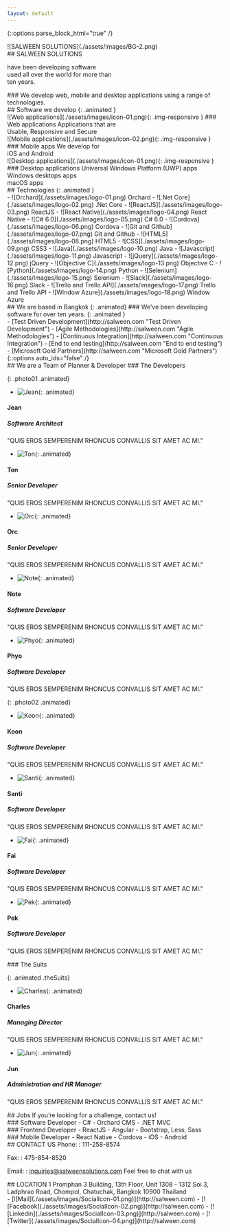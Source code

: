 ```yaml
---
layout: default
---
```


{::options parse_block_html="true" /}
<section class="content-services" id="SERVICES">
<div class="clearfix container company-wrapper">
<div class="company-images animated">
![SALWEEN SOLUTIONS](./assets/images/BG-2.png)
</div>
<div class="company-text animated">
<div class="text-salween">
## SALWEEN SOLUTIONS

have been <span>developing software</span><br />
used all over the world for more than<br />
ten years.

</div>
### We develop
web, mobile and desktop applications using a range of technologies.
</div>
<div class="bounce-arrow">
<a href="#Technologies" class="scroll">
<i class="fa glyphicon glyphicon-menu-down"></i>
<i class="fa glyphicon glyphicon-menu-down"></i>
</a>
</div>
</div>
<div class="software-wrapper">
<div class="container">
<div class="title-software-inner">
## Software we develop
{: .animated }
<section class="image-wrapper img01 animated">
![Web applications](./assets/images/icon-01.png){: .img-responsive }
### Web applications
Applications that are<br /> Usable, Responsive and Secure
</section>
<section class="image-wrapper img02 animated">
![Mobile applications](./assets/images/icon-02.png){: .img-responsive }
### Mobile apps
We develop for<br />iOS and Android
</section>
<section class="image-wrapper img03 animated">
![Desktop applications](./assets/images/icon-01.png){: .img-responsive }
### Desktop applications
Universal Windows Platform (UWP) apps<br>Windows desktops apps<br>macOS apps
</section>
</div>
</div>
</div>
<section id="Technologies" class="technologies-wrapper">
## Technologies
{: .animated }
<div class="container">
<div class="technologies-inner ">
<div class="animated">
- ![Orchard](./assets/images/logo-01.png)  
Orchard
- ![.Net Core](./assets/images/logo-02.png)  
.Net Core
- ![ReactJS](./assets/images/logo-03.png)  
ReactJS
- ![React Native](./assets/images/logo-04.png)  
React Native
- ![C# 6.0](./assets/images/logo-05.png)  
C# 6.0
- ![Cordova](./assets/images/logo-06.png)  
Cordova
- ![Git and Github](./assets/images/logo-07.png)  
Git and Github
- ![HTML5](./assets/images/logo-08.png)  
HTML5
- ![CSS](./assets/images/logo-09.png)  
CSS3
- ![Java](./assets/images/logo-10.png)  
Java
- ![Javascript](./assets/images/logo-11.png)  
Javascript
- ![jQuery](./assets/images/logo-12.png)  
jQuery
- ![Objective C](./assets/images/logo-13.png)  
Objective C
- ![Python](./assets/images/logo-14.png)  
Python
- ![Selenium](./assets/images/logo-15.png)  
Selenium
- ![Slack](./assets/images/logo-16.png)  
Slack
- ![Trello and Trello API](./assets/images/logo-17.png)  
Trello and Trello API
- ![Window Azure](./assets/images/logo-18.png)  
Window Azure
</div>
</div>
</div>
<div class="bounce-arrow">
<a href="#TEAM" class="scroll">
<i class="fa glyphicon glyphicon-menu-down"></i>
<i class="fa glyphicon glyphicon-menu-down"></i>
</a>
</div>
</section>
</section>
<section class="based-area" id="ABOUT">
<div class="area-inner">
<div class="container">
## We are based in Bangkok
{: .animated}
### We’ve been developing software for over ten years.
{: .animated }
<div class="animated based-area-link">
- [Test Driven Development](http://salween.com "Test Driven Development")    
- [Agile Methodologies](http://salween.com "Agile Methodologies")    
- [Continuous Integration](http://salween.com "Continuous Integration")   
- [End to end testing](http://salween.com "End to end testing")  
- [Microsoft Gold Partners](http://salween.com "Microsoft Gold Partners")  
</div>  
</div>
</div>
</section>

<section class="content-team" id="TEAM">
{::options auto_ids="false" /}
<div class="animated">
## We are a Team of Planner & Developer
### The Developers
</div>

{: .photo01 .animated}
- ![Jean](./assets/images/Jean.png){:  .animated}
#### Jean    
##### Software Architect
"QUIS EROS SEMPERENIM RHONCUS CONVALLIS SIT AMET AC MI."
- ![Ton](./assets/images/Ton.png){: .animated}  
#### Ton  
##### Senior Developer
"QUIS EROS SEMPERENIM RHONCUS CONVALLIS SIT AMET AC MI."

- ![Orc](./assets/images/Orc.png){: .animated}  
#### Orc  
##### Senior Developer
"QUIS EROS SEMPERENIM RHONCUS CONVALLIS SIT AMET AC MI."

- ![Note](./assets/images/Note.png){: .animated}
#### Note   
##### Software Developer
"QUIS EROS SEMPERENIM RHONCUS CONVALLIS SIT AMET AC MI."

- ![Phyo](./assets/images/Phyo.png){: .animated}  
#### Phyo
##### Software Developer
"QUIS EROS SEMPERENIM RHONCUS CONVALLIS SIT AMET AC MI."


{: .photo02 .animated}
- ![Koon](./assets/images/Koon.png){: .animated}
#### Koon    
##### Software Developer
"QUIS EROS SEMPERENIM RHONCUS CONVALLIS SIT AMET AC MI."

- ![Santi](./assets/images/Santi.png){: .animated}
#### Santi    
##### Software Developer
"QUIS EROS SEMPERENIM RHONCUS CONVALLIS SIT AMET AC MI."

- ![Fai](./assets/images/Fai.png){: .animated}
#### Fai    
##### Software Developer
"QUIS EROS SEMPERENIM RHONCUS CONVALLIS SIT AMET AC MI."

- ![Pek](./assets/images/Pek.png){: .animated}
#### Pek    
##### Software Developer
"QUIS EROS SEMPERENIM RHONCUS CONVALLIS SIT AMET AC MI."
<div class="animated">
### The Suits
</div>

{: .animated .theSuits}
- ![Charles](./assets/images/Charles.png){: .animated}
#### Charles    
##### Managing Director
"QUIS EROS SEMPERENIM RHONCUS CONVALLIS SIT AMET AC MI."

- ![Jun](./assets/images/Jun.png){: .animated}
#### Jun    
##### Administration and HR Manager
"QUIS EROS SEMPERENIM RHONCUS CONVALLIS SIT AMET AC MI."
</section>
<section class="job" id="job">
<div class="animated container">
## Jobs
If you’re looking for a challenge, contact us!
<div class="job-inner">
### Software Developer  
- C#
- Orchard CMS
- .NET MVC  
</div>
<div class="job-inner">
### Frontend Developer   
- ReactJS
- Angular
- Bootstrap, Less, Sass  
</div>
<div class="job-inner">
### Mobile Developer  
- React Native
- Cordova
- iOS
- Android  
</div>
</div>
</section>
<div class="content-contact-us" id="CONTACT">
<div id="google-map">
</div>
</div>
<footer>
<div class="container">
<section>
## CONTACT US
Phone:
: 111-258-8574  

Fax:
: 475-854-8520

Email:
: inquiries@salweensolutions.com
Feel free to chat with us
</section>
<section>
## LOCATION
1 Promphan 3 Building, 13th Floor, Unit 1308 - 1312  
Soi 3, Ladphrao Road, Chompol,  
Chatuchak, Bangkok 10900  
Thailand
</section>
<div class="social-link">
- [![Mail](./assets/images/SocialIcon-01.png)](http://salween.com)
- [![Facebook](./assets/images/SocialIcon-02.png)](http://salween.com)
- [![Linkedin](./assets/images/SocialIcon-03.png)](http://salween.com)
- [![Twitter](./assets/images/SocialIcon-04.png)](http://salween.com)
</div>
</div>
</footer>
